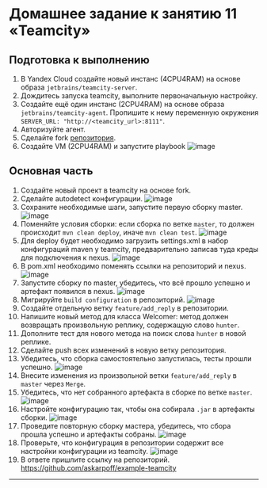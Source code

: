 # Домашнее задание к занятию 11 «Teamcity»

## Подготовка к выполнению

1. В Yandex Cloud создайте новый инстанс (4CPU4RAM) на основе образа `jetbrains/teamcity-server`.
2. Дождитесь запуска teamcity, выполните первоначальную настройку.
3. Создайте ещё один инстанс (2CPU4RAM) на основе образа `jetbrains/teamcity-agent`. Пропишите к нему переменную окружения `SERVER_URL: "http://<teamcity_url>:8111"`.
4. Авторизуйте агент.
5. Сделайте fork [репозитория](https://github.com/aragastmatb/example-teamcity).
6. Создайте VM (2CPU4RAM) и запустите playbook
![image](https://user-images.githubusercontent.com/108946489/228396420-e9827bba-40d5-4754-8b37-29f1ca06226a.png)

## Основная часть

1. Создайте новый проект в teamcity на основе fork.
2. Сделайте autodetect конфигурации.
![image](https://user-images.githubusercontent.com/108946489/228397918-786c7230-9e26-4729-a9da-68b3e6a2908c.png)
3. Сохраните необходимые шаги, запустите первую сборку master.
![image](https://user-images.githubusercontent.com/108946489/228400704-264e6368-6a7b-4126-8334-cdaa35506644.png)
4. Поменяйте условия сборки: если сборка по ветке `master`, то должен происходит `mvn clean deploy`, иначе `mvn clean test`.
![image](https://user-images.githubusercontent.com/108946489/228402884-9c1b421b-18be-4aa5-98c2-3136d59913c0.png)
5. Для deploy будет необходимо загрузить settings.xml в набор конфигураций maven у teamcity, предварительно записав туда креды для подключения к nexus.
![image](https://user-images.githubusercontent.com/108946489/228404551-c42d8d6d-9606-4295-bf79-5d956378b090.png)
6. В pom.xml необходимо поменять ссылки на репозиторий и nexus.
![image](https://user-images.githubusercontent.com/108946489/228404835-453c1eb9-986a-47b0-b24b-1f4dab7ef7ab.png)
7. Запустите сборку по master, убедитесь, что всё прошло успешно и артефакт появился в nexus.
![image](https://user-images.githubusercontent.com/108946489/228407747-ee5f63d6-ed98-4d2b-9b69-c0739ce4e701.png)
8. Мигрируйте `build configuration` в репозиторий.
![image](https://user-images.githubusercontent.com/108946489/228449194-c4c08ee1-8f98-427b-a621-77ee73764f99.png)
9. Создайте отдельную ветку `feature/add_reply` в репозитории.
10. Напишите новый метод для класса Welcomer: метод должен возвращать произвольную реплику, содержащую слово `hunter`.
11. Дополните тест для нового метода на поиск слова `hunter` в новой реплике.
12. Сделайте push всех изменений в новую ветку репозитория.
13. Убедитесь, что сборка самостоятельно запустилась, тесты прошли успешно.
![image](https://user-images.githubusercontent.com/108946489/228452407-c21463ad-bec9-4071-9976-c344bda32787.png)
14. Внесите изменения из произвольной ветки `feature/add_reply` в `master` через `Merge`.
15. Убедитесь, что нет собранного артефакта в сборке по ветке `master`.
![image](https://user-images.githubusercontent.com/108946489/228457960-91be2e50-e672-42a0-af9a-6834be83d048.png)
16. Настройте конфигурацию так, чтобы она собирала `.jar` в артефакты сборки.
![image](https://user-images.githubusercontent.com/108946489/228458193-7cffddcc-5990-47cc-8fe7-bb87111145e6.png)
17. Проведите повторную сборку мастера, убедитесь, что сбора прошла успешно и артефакты собраны.
![image](https://user-images.githubusercontent.com/108946489/228457540-40f47f0a-76d2-4d8a-bfef-121d31dc5f5e.png)
18. Проверьте, что конфигурация в репозитории содержит все настройки конфигурации из teamcity.
![image](https://user-images.githubusercontent.com/108946489/228458460-3aea90a4-dfc6-4a85-b0ac-9521eb823a5a.png)
19. В ответе пришлите ссылку на репозиторий.
<a href='https://github.com/askarpoff/example-teamcity'>https://github.com/askarpoff/example-teamcity</a>
---
